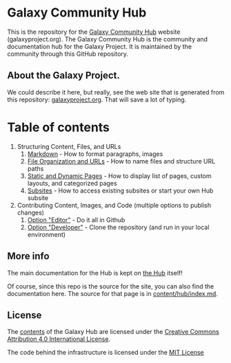 # Galaxy Community Hub

This is the repository for the [Galaxy Community Hub](https://galaxyproject.org) website (galaxyproject.org). The Galaxy Community Hub is the community and documentation hub for the Galaxy Project. It is maintained by the community through this GitHub repository.

## About the Galaxy Project.

We could describe it here, but really, see the web site that is generated from this repository: [galaxyproject.org](https://galaxyproject.org). That will save a lot of typing.

# Table of contents
1. Structuring Content, Files, and URLs
    1. [Markdown](https://github.com/galaxyproject/galaxy-hub/blob/master/content/hub/contributing/markdown/index.md) - How to format paragraphs, images
    2. [File Organization and URLs](https://github.com/galaxyproject/galaxy-hub/blob/master/content/hub/contributing/file-organization/index.md) - How to name files and structure URL paths
    3. [Static and Dynamic Pages](https://github.com/galaxyproject/galaxy-hub/blob/master/content/hub/contributing/file-organization/index.md#page-layout-template) - How to display list of pages, custom layouts, and categorized pages
    4. [Subsites](https://github.com/galaxyproject/galaxy-hub/blob/master/content/hub/global/index.md) - How to access existing subsites or start your own Hub subsite
2. Contributing Content, Images, and Code (multiple options to publish changes)
    1. [Option "Editor"](https://github.com/galaxyproject/galaxy-hub/blob/master/content/hub/contributing/index.md#editor) - Do it all in Github
    2. [Option "Developer"](https://github.com/galaxyproject/galaxy-hub/blob/master/content/hub/contributing/index.md#developer) - Clone the repository (and run in your local environment)

## More info

The main documentation for the Hub is kept on [the Hub](https://galaxyproject.org/hub/) itself!

Of course, since this repo is the source for the site, you can also find the documentation here. The source for that page is in [content/hub/index.md](https://github.com/galaxyproject/galaxy-hub/blob/master/content/hub/index.md).

## License

The [contents](/contents/) of the Galaxy Hub are licensed under the [Creative
Commons Attribution 4.0 International
License](https://creativecommons.org/licenses/by/4.0).

The code behind the infrastructure is licensed under the [MIT
License](LICENSE.md)
